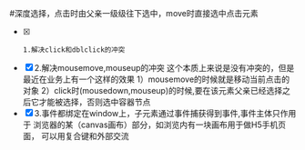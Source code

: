 #深度选择，点击时由父亲一级级往下选中，move时直接选中点击元素
  - [x] 	1.解决click和dblclick的冲突 
  - [x]    2.解决mousemove,mouseup的冲突
                这个本质上来说是没有冲突的，但是最近在业务上有一个这样的效果
                1）mousemove的时候就是移动当前点击的对象
                2）click时(mousedown,mouseup)的时候,要在该元素父亲已经选择之后它才能被选择，否则选中容器节点
  - [x]    3.事件都绑定在window上，子元素通过事件捕获得到事件,事件主体只作用于
              浏览器的某（canvas画布）部分，如浏览内有一块画布用于做H5手机页面，
              可以用复合键和外部交流
